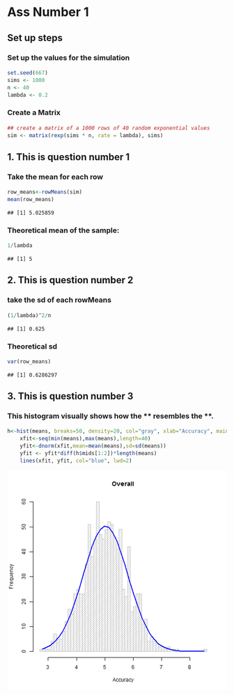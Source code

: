 
# Ass Number 1


## Set up steps

### Set up the values for the simulation

```r
set.seed(667)
sims <- 1000
n <- 40
lambda <- 0.2
```

### Create a Matrix


```r
## create a matrix of a 1000 rows of 40 random exponential values
sim <- matrix(rexp(sims * n, rate = lambda), sims)
```


## 1. This is question number 1

### Take the mean for each row

```r
row_means<-rowMeans(sim)
mean(row_means)
```

```
## [1] 5.025859
```

### Theoretical mean of the sample:


```r
1/lambda
```

```
## [1] 5
```


## 2. This is question number 2

### take the sd of each rowMeans

```r
(1/lambda)^2/n
```

```
## [1] 0.625
```

### Theoretical sd

```r
var(row_means)
```

```
## [1] 0.6286297
```


## 3. This is question number 3

### This histogram visually shows how the ** resembles the **.


```r
h<-hist(means, breaks=50, density=20, col="gray", xlab="Accuracy", main="Overall")
    xfit<-seq(min(means),max(means),length=40)
    yfit<-dnorm(xfit,mean=mean(means),sd=sd(means))
    yfit <- yfit*diff(h$mids[1:2])*length(means)
    lines(xfit, yfit, col="blue", lwd=2)
```

![plot of chunk unnamed-chunk-7](figure/unnamed-chunk-7-1.png)
